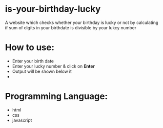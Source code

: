 # is-your-birthday-lucky

A website which checks whether your birthday is lucky or not by calculating if sum of digits in your birthdate is divisible by your lukcy number

# How to use:

- Enter your birth date
- Enter your lucky number & click on **Enter**
- Output will be shown below it
-

# Programming Language:

- html
- css
- javascript
